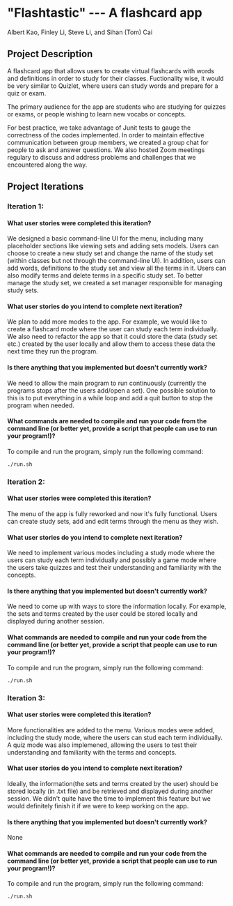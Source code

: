# "Flashtastic" --- A flashcard app
<!-- Team Member -->
Albert Kao, Finley Li, Steve Li, and Sihan (Tom) Cai


<!-- ABOUT THE PROJECT -->
## Project Description
A flashcard app that allows users to create virtual flashcards with words and definitions in order to study for their classes. Fuctionality wise, it would be very similar to Quizlet, where users can study words and prepare for a quiz or exam.

The primary audience for the app are students who are studying for quizzes or exams, or people wishing to learn new vocabs or concepts. 

For best practice, we take advantage of Junit tests to gauge the correctness of the codes implemented. In order to maintain effective communication between group members, we created a group chat for people to ask and answer questions. We also hosted Zoom meetings regulary to discuss and address problems and challenges that we encountered along the way. 



<!-- Project Iterations -->
## Project Iterations
### Iteration 1:
#### What user stories were completed this iteration?

We designed a basic command-line UI for the menu, including many placeholder sections like viewing sets and adding sets models. Users can choose to create a new study set and change the name of the study set (within classes but not through the command-line UI). In addition, users can add words, definitions to the study set and view all the terms in it. Users can also modify terms and delete terms in a specific study set. To better manage the study set, we created a set manager responsible for managing study sets.

#### What user stories do you intend to complete next iteration?
We plan to add more modes to the app. For example, we would like to create a flashcard mode where the user can study each term individually. We also need to refactor the app so that it could store the data (study set etc.) created by the user locally and allow them to access these data the next time they run the program.  

#### Is there anything that you implemented but doesn't currently work?
We need to allow the main program to run continuously (currently the programs stops after the users add/open a set). One possible solution to this is to put everything in a while loop and add a quit button to stop the program when needed.

#### What commands are needed to compile and run your code from the command line (or better yet, provide a script that people can use to run your program!)?
To compile and run the program, simply run the following command: 
```
./run.sh 
``` 


### Iteration 2: 
#### What user stories were completed this iteration?
The menu of the app is fully reworked and now it's fully functional. Users can create study sets, add and edit terms through the menu as they wish.  

#### What user stories do you intend to complete next iteration? 
We need to implement various modes including a study mode where the users can study each term individually and possibly a game mode where the users take quizzes and test their understanding and familiarity with the concepts. 
#### Is there anything that you implemented but doesn't currently work?
We need to come up with ways to store the information locally. For example, the sets and terms created by the user could be stored locally and displayed during another session.

#### What commands are needed to compile and run your code from the command line (or better yet, provide a script that people can use to run your program!)?
To compile and run the program, simply run the following command: 
```
./run.sh 
``` 


### Iteration 3: 
#### What user stories were completed this iteration?
More functionalities are added to the menu. Various modes were added, including the study mode, where the users can stud each term individually. A quiz mode was also implemened, allowing the users to test their understanding and familiarity with the terms and concepts.

#### What user stories do you intend to complete next iteration? 
Ideally, the information(the sets and terms created by the user) should be stored locally (in .txt file) and be retrieved and displayed during another session. We didn't quite have the time to implement this feature but we would definitely finish it if we were to keep working on the app. 

#### Is there anything that you implemented but doesn't currently work?
None

#### What commands are needed to compile and run your code from the command line (or better yet, provide a script that people can use to run your program!)?
To compile and run the program, simply run the following command: 
```
./run.sh 
``` 









